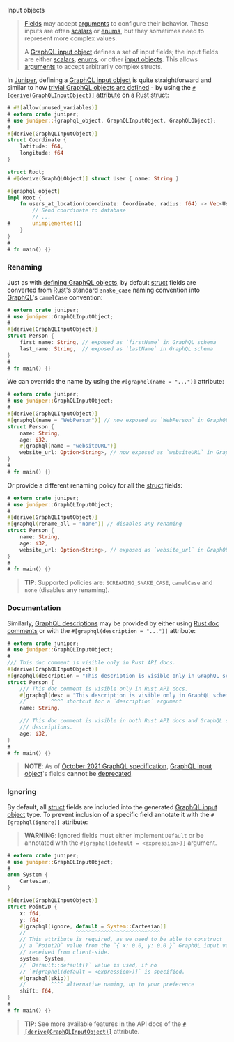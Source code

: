 Input objects

> [Fields][4] may accept [arguments][5] to configure their behavior. These inputs are often [scalars][12] or [enums][10], but they sometimes need to represent more complex values.
>
> A [GraphQL input object][0] defines a set of input fields; the input fields are either [scalars][12], [enums][10], or other [input objects][0]. This allows [arguments][5] to accept arbitrarily complex structs.

In [Juniper], defining a [GraphQL input object][0] is quite straightforward and similar to how [trivial GraphQL objects are defined](objects/index.md) - by using the [`#[derive(GraphQLInputObject)]` attribute][2] on a [Rust struct][struct]:
```rust
# #![allow(unused_variables)]
# extern crate juniper;
# use juniper::{graphql_object, GraphQLInputObject, GraphQLObject};
#
#[derive(GraphQLInputObject)]
struct Coordinate {
    latitude: f64,
    longitude: f64
}

struct Root;
# #[derive(GraphQLObject)] struct User { name: String }

#[graphql_object]
impl Root {
    fn users_at_location(coordinate: Coordinate, radius: f64) -> Vec<User> {
        // Send coordinate to database
        // ...
#       unimplemented!()
    }
}
#
# fn main() {}
```


### Renaming

Just as with [defining GraphQL objects](objects/index.md#renaming), by default [struct] fields are converted from [Rust]'s standard `snake_case` naming convention into [GraphQL]'s `camelCase` convention:
```rust
# extern crate juniper;
# use juniper::GraphQLInputObject;
#
#[derive(GraphQLInputObject)]
struct Person {
    first_name: String, // exposed as `firstName` in GraphQL schema
    last_name: String,  // exposed as `lastName` in GraphQL schema
}
#
# fn main() {}
```

We can override the name by using the `#[graphql(name = "...")]` attribute:
```rust
# extern crate juniper;
# use juniper::GraphQLInputObject;
#
#[derive(GraphQLInputObject)]
#[graphql(name = "WebPerson")] // now exposed as `WebPerson` in GraphQL schema
struct Person {
    name: String,
    age: i32,
    #[graphql(name = "websiteURL")]
    website_url: Option<String>, // now exposed as `websiteURL` in GraphQL schema
}
#
# fn main() {}
```

Or provide a different renaming policy for all the [struct] fields:
```rust
# extern crate juniper;
# use juniper::GraphQLInputObject;
#
#[derive(GraphQLInputObject)]
#[graphql(rename_all = "none")] // disables any renaming
struct Person {
    name: String,
    age: i32,
    website_url: Option<String>, // exposed as `website_url` in GraphQL schema
}
#
# fn main() {}
```
> **TIP**: Supported policies are: `SCREAMING_SNAKE_CASE`, `camelCase` and `none` (disables any renaming).


### Documentation

Similarly, [GraphQL descriptions][7] may be provided by either using [Rust doc comments][6] or with the `#[graphql(description = "...")]` attribute:
```rust
# extern crate juniper;
# use juniper::GraphQLInputObject;
#
/// This doc comment is visible only in Rust API docs.
#[derive(GraphQLInputObject)]
#[graphql(description = "This description is visible only in GraphQL schema.")]
struct Person {
    /// This doc comment is visible only in Rust API docs.
    #[graphql(desc = "This description is visible only in GraphQL schema.")]
    //        ^^^^ shortcut for a `description` argument
    name: String,

    /// This doc comment is visible in both Rust API docs and GraphQL schema 
    /// descriptions.
    age: i32,
}
#
# fn main() {}
```
> **NOTE**: As of [October 2021 GraphQL specification][spec], [GraphQL input object][0]'s fields **cannot be** [deprecated][9].


### Ignoring

By default, all [struct] fields are included into the generated [GraphQL input object][0] type. To prevent inclusion of a specific field annotate it with the `#[graphql(ignore)]` attribute:
> **WARNING**: Ignored fields must either implement `Default` or be annotated with the `#[graphql(default = <expression>)]` argument.
```rust
# extern crate juniper;
# use juniper::GraphQLInputObject;
#
enum System {
    Cartesian,
}

#[derive(GraphQLInputObject)]
struct Point2D {
    x: f64,
    y: f64,
    #[graphql(ignore, default = System::Cartesian)]
    //                ^^^^^^^^^^^^^^^^^^^^^^^^^^^
    // This attribute is required, as we need to be able to construct
    // a `Point2D` value from the `{ x: 0.0, y: 0.0 }` GraphQL input value,
    // received from client-side.
    system: System,
    // `Default::default()` value is used, if no 
    // `#[graphql(default = <expression>)]` is specified.
    #[graphql(skip)]
    //        ^^^^ alternative naming, up to your preference
    shift: f64, 
}
#
# fn main() {}
```

> **TIP**: See more available features in the API docs of the [`#[derive(GraphQLInputObject)]`][2] attribute.



[GraphQL]: https://graphql.org
[Juniper]: https://docs.rs/juniper
[Rust]: https://www.rust-lang.org
[struct]: https://doc.rust-lang.org/reference/items/structs.html
[spec]: https://spec.graphql.org/October2021

[0]: https://spec.graphql.org/October2021#sec-Input-Objects
[2]: https://docs.rs/juniper/0.16.1/juniper/derive.GraphQLInputObject.html
[4]: https://spec.graphql.org/October2021#sec-Language.Fields
[5]: https://spec.graphql.org/October2021#sec-Language.Arguments
[6]: https://doc.rust-lang.org/reference/comments.html#doc-comments
[7]: https://spec.graphql.org/October2021#sec-Descriptions
[9]: https://spec.graphql.org/October2021#sec--deprecated
[10]: https://spec.graphql.org/October2021#sec-Enums
[12]: https://spec.graphql.org/October2021#sec-Scalars
